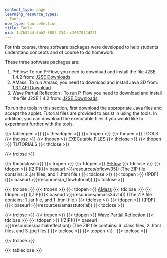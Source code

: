 ```yaml
---
content_type: page
learning_resource_types:
- Tools
ocw_type: CourseSection
title: Tools
uid: 1b7b5244-5bb2-888f-234a-c30570f2d271
---
```


For this course, three software packages were developed to help students understand concepts and of course to do homework.

These three software packages are:

1.  P-Flow: To run P-Flow, you need to download and install the file J2SE 1.4.2 from: [J2SE Downloads](http://java.sun.com/j2se/downloads/index.html).
2.  AMass: To run Amass, you need to download and install Java 3D from: [1.3.1 API Download](http://java.sun.com/products/java-media/3D/download.html).
3.  Wave Partial Reflection : To run P-Flow you need to download and install the file J2SE 1.4.2 from: [J2SE Downloads](http://java.sun.com/j2se/downloads/index.html).

To run the tools in this section, first download the appropriate Java files and accept the applet. Tutorial files are provided to assist in using the tools. In addition, you can download the executable files if you would like to experiment further with the tools.

{{< tableopen >}}
{{< theadopen >}}
{{< tropen >}}
{{< thopen >}}
TOOLS
{{< thclose >}}
{{< thopen >}}
EXECutable FILES
{{< thclose >}}
{{< thopen >}}
TUTORIALS
{{< thclose >}}

{{< trclose >}}

{{< theadclose >}}
{{< tropen >}}
{{< tdopen >}}
[P-Flow](/ans7870/2/2.20/f05/tools/PFlowV3.5_v2/PFlowV35.html)
{{< tdclose >}}
{{< tdopen >}}
([ZIP]({{< baseurl >}}/resources/pflowv35)) (The ZIP file contains: 2 .jar files, and 1 .html file.)
{{< tdclose >}}
{{< tdopen >}}
([PDF]({{< baseurl >}}/resources/p_flowtutorial))
{{< tdclose >}}

{{< trclose >}}
{{< tropen >}}
{{< tdopen >}}
[AMass](/ans7870/2/2.20/f05/tools/AMass3DV1.4/AMass3D.html)
{{< tdclose >}}
{{< tdopen >}}
([ZIP]({{< baseurl >}}/resources/amass3dv14)) (The ZIP file contains: 1 .jar file, and 1 .html file.)
{{< tdclose >}}
{{< tdopen >}}
([PDF]({{< baseurl >}}/resources/amasstutorial))
{{< tdclose >}}

{{< trclose >}}
{{< tropen >}}
{{< tdopen >}}
[Wave Partial Reflection](/ans7870/2/2.20/f05/tools/PartialReflection/PartialReflectionb.html)
{{< tdclose >}}
{{< tdopen >}}
([ZIP]({{< baseurl >}}/resources/partialreflection)) (The ZIP file contains: 6 .class files, 2 .html files, and 3 .jpg files.)
{{< tdclose >}}
{{< tdopen >}}
 
{{< tdclose >}}

{{< trclose >}}

{{< tableclose >}}
